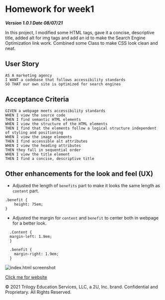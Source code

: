 # Homework for week1 

***Version 1.0.1 Date 08/07/21***

In this project, I modified some HTML tags, gave it a concise, descriptive title, added alt for img tags and add an id to make the Search Engine Optimization link work. Combined some Class to make CSS look clean and neat.

## User Story

```
AS A marketing agency
I WANT a codebase that follows accessibility standards
SO THAT our own site is optimized for search engines
```

## Acceptance Criteria

```
GIVEN a webpage meets accessibility standards
WHEN I view the source code
THEN I find semantic HTML elements
WHEN I view the structure of the HTML elements
THEN I find that the elements follow a logical structure independent of styling and positioning
WHEN I view the image elements
THEN I find accessible alt attributes
WHEN I view the heading attributes
THEN they fall in sequential order
WHEN I view the title element
THEN I find a concise, descriptive title
```

## Other enhancements for the look and feel (UX)

* Adjusted the length of `benefits` part to make it looks the same length as `content` part.

```
.benefit {
    height: 75em;
}
```
* Adjusted the margin for `content` and `benefit` to center both in webpage for a better look.
```
  .Content {
  margin-left: 1.9em;
  }

  .benefit {
    margin-right: 1.9em;
  }
```

![index.html screenshot](./screenshot/website.png)


[Click me for website](https://mt0814.github.io/Code-Refactor-Homework-week1/)

© 2021 Trilogy Education Services, LLC, a 2U, Inc. brand. Confidential and Proprietary. All Rights Reserved.